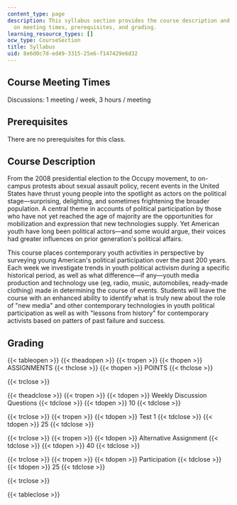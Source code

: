 ```yaml
---
content_type: page
description: This syllabus section provides the course description and information
  on meeting times, prerequisites, and grading.
learning_resource_types: []
ocw_type: CourseSection
title: Syllabus
uid: 8e6d0c7d-ed49-3315-25e6-f147429e6d32
---
```


Course Meeting Times
--------------------

Discussions: 1 meeting / week, 3 hours / meeting

Prerequisites
-------------

There are no prerequisites for this class.

Course Description
------------------

From the 2008 presidential election to the Occupy movement, to on-campus protests about sexual assault policy, recent events in the United States have thrust young people into the spotlight as actors on the political stage—surprising, delighting, and sometimes frightening the broader population. A central theme in accounts of political participation by those who have not yet reached the age of majority are the opportunities for mobilization and expression that new technologies supply. Yet American youth have long been political actors—and some would argue, their voices had greater influences on prior generation's political affairs.

This course places contemporary youth activities in perspective by surveying young American's political participation over the past 200 years. Each week we investigate trends in youth political activism during a specific historical period, as well as what difference—if any—youth media production and technology use (eg, radio, music, automobiles, ready-made clothing) made in determining the course of events. Students will leave the course with an enhanced ability to identify what is truly new about the role of "new media" and other contemporary technologies in youth political participation as well as with "lessons from history" for contemporary activists based on patters of past failure and success.

Grading
-------

{{< tableopen >}}
{{< theadopen >}}
{{< tropen >}}
{{< thopen >}}
ASSIGNMENTS
{{< thclose >}}
{{< thopen >}}
POINTS
{{< thclose >}}

{{< trclose >}}

{{< theadclose >}}
{{< tropen >}}
{{< tdopen >}}
Weekly Discussion Questions
{{< tdclose >}}
{{< tdopen >}}
10
{{< tdclose >}}

{{< trclose >}}
{{< tropen >}}
{{< tdopen >}}
Test 1
{{< tdclose >}}
{{< tdopen >}}
25
{{< tdclose >}}

{{< trclose >}}
{{< tropen >}}
{{< tdopen >}}
Alternative Assignment
{{< tdclose >}}
{{< tdopen >}}
40
{{< tdclose >}}

{{< trclose >}}
{{< tropen >}}
{{< tdopen >}}
Participation
{{< tdclose >}}
{{< tdopen >}}
25
{{< tdclose >}}

{{< trclose >}}

{{< tableclose >}}